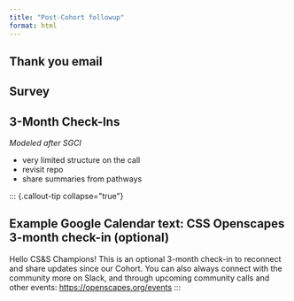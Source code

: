 ```yaml
---
title: "Post-Cohort followup"
format: html
---
```


## Thank you email

## Survey

## 3-Month Check-Ins

*Modeled after SGCI*

- very limited structure on the call
- revisit repo
- share summaries from pathways



::: {.callout-tip collapse="true"}
## Example Google Calendar text: CSS Openscapes 3-month check-in (optional)
Hello CS&S Champions! This is an optional 3-month check-in to reconnect and share updates since our Cohort. You can also always connect with the community more on Slack, and through upcoming community calls and other events: https://openscapes.org/events
:::